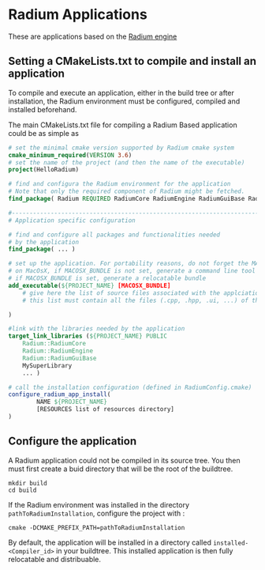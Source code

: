 # Radium Applications
These are applications based on the [Radium engine](https://github.com/STORM-IRIT/Radium-Engine)

## Setting a CMakeLists.txt to compile and install an application
To compile and execute an application, either in the build tree 
or after installation, the Radium environment must be configured, 
compiled and installed beforehand.

The main CMakeLists.txt file for compiling a Radium Based application
could be as simple as
```cmake
# set the minimal cmake version supported by Radium cmake system
cmake_minimum_required(VERSION 3.6)
# set the name of the project (and then the name of the executable)
project(HelloRadium)

# find and configura the Radium environment for the application
# Note that only the required component of Radium might be fetched.
find_package( Radium REQUIRED RadiumCore RadiumEngine RadiumGuiBase RadiumPluginBase RadiumIO)

#------------------------------------------------------------------------------
# Application specific configuration

# find and configure all packages and functionalities needed 
# by the application
find_package( ... )

# set up the application. For portability reasons, do not forget the MACOSX_BUNDLE
# on MacOsX, if MACOSX_BUNDLE is not set, generate a command line tool
# if MACOSX_BUNDLE is set, generate a relocatable bundle
add_executable(${PROJECT_NAME} [MACOSX_BUNDLE]
    # give here the list of source files associated with the applciation
    # this list must contain all the files (.cpp, .hpp, .ui, ...) of the application

)

#link with the libraries needed by the application
target_link_libraries (${PROJECT_NAME} PUBLIC
    Radium::RadiumCore
    Radium::RadiumEngine
    Radium::RadiumGuiBase
    MySuperLibrary
    ... )

# call the installation configuration (defined in RadiumConfig.cmake)
configure_radium_app_install(
        NAME ${PROJECT_NAME}
        [RESOURCES list of resources directory]
)
```

## Configure the application
A Radium application could not be compiled in its source tree.
You then must first create a buid directory that will be the root of the buildtree.
 
    mkdir build
    cd build
    
If the Radium environment was installed in the directory `pathToRadiumInstallation`, 
configure the project with :
    
    cmake -DCMAKE_PREFIX_PATH=pathToRadiumInstallation


By default, the application will be installed in a directory 
called `installed-<Compiler_id>` in your buildtree. This installed
application is then fully relocatable and distribuable.
